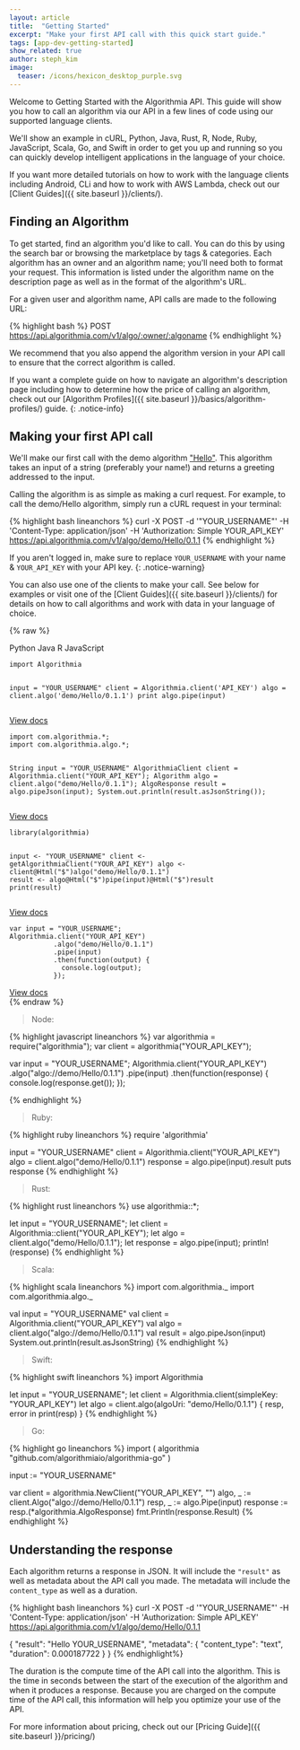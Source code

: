 ```yaml
---
layout: article
title:  "Getting Started"
excerpt: "Make your first API call with this quick start guide."
tags: [app-dev-getting-started]
show_related: true
author: steph_kim
image:
  teaser: /icons/hexicon_desktop_purple.svg
---
```


Welcome to Getting Started with the Algorithmia API. This guide will show you how to call an algorithm via our API in a few lines of code using our supported language clients.

We'll show an example in cURL, Python, Java, Rust, R, Node, Ruby, JavaScript, Scala, Go, and Swift in order to get you up and running so you can quickly develop intelligent applications in the language of your choice.

If you want more detailed tutorials on how to work with the language clients including Android, CLi and how to work with AWS Lambda, check out our [Client Guides]({{ site.baseurl }}/clients/).

## Finding an Algorithm

To get started, find an algorithm you'd like to call. You can do this by using the search bar or browsing the marketplace by tags & categories. Each algorithm has an owner and an algorithm name; you'll need both to format your request. This information is listed under the algorithm name on the description page as well as in the format of the algorithm's URL.

For a given user and algorithm name, API calls are made to the following URL:

{% highlight bash %}
POST https://api.algorithmia.com/v1/algo/:owner/:algoname
{% endhighlight %}

We recommend that you also append the algorithm version in your API call to ensure that the correct algorithm is called.

If you want a complete guide on how to navigate an algorithm's description page including how to determine how the price of calling an algorithm, check out our [Algorithm Profiles]({{ site.baseurl }}/basics/algorithm-profiles/) guide.
{: .notice-info}

## Making your first API call

We'll make our first call with the demo algorithm ["Hello"](https://algorithmia.com/algorithms/demo/Hello). This algorithm takes an input of a string (preferably your name!) and returns a greeting addressed to the input.

Calling the algorithm is as simple as making a curl request. For example, to call the demo/Hello algorithm, simply run a cURL request in your terminal:

{% highlight bash lineanchors %}
curl -X POST -d '"YOUR_USERNAME"' -H 'Content-Type: application/json' -H 'Authorization: Simple YOUR_API_KEY' https://api.algorithmia.com/v1/algo/demo/Hello/0.1.1
{% endhighlight %}

If you aren't logged in, make sure to replace <code>YOUR&lowbar;USERNAME</code> with your name & <code>YOUR&lowbar;API&lowbar;KEY</code> with your API key.
{: .notice-warning}

You can also use one of the clients to make your call. See below for examples or visit one of the [Client Guides]({{ site.baseurl }}/clients/) for details on how to call algorithms and work with data in your language of choice.

{% raw %}
<div class="demo-code-nav">
  <span class="code-lang active" ng-click="lang='python'" ng-class="{active: lang==='python'}">Python</span>
  <span class="code-lang" ng-click="lang='java'" ng-class="{active: lang==='java'}">Java</span>
  <span class="code-lang" ng-click="lang='rlang'" ng-class="{active: lang==='rlang'}">R</span>
  <span class="code-lang" ng-click="lang='javascript'" ng-class="{active: lang==='javascript'}">JavaScript</span>
</div>

<!-- PYTHON -->
<div class="tab-pane demo-pane" id="python" ng-show="!lang||lang==='python'" ng-cloak>
<pre class="demo-pre"><code hlcode="python" class="demo-code-sample">import Algorithmia

input = "YOUR_USERNAME"
client = Algorithmia.client('API_KEY')
algo = client.algo('demo/Hello/0.1.1')
print algo.pipe(input)
</code></pre>
  <a href='/algorithms/demo/Hello' class="btn btn-flat-light btn-algo"><i class="fa fa-file-code-o"></i> View docs</a>
</div>

<!-- JAVA -->
<div class="tab-pane demo-pane" id="java" ng-show="lang==='java'" ng-cloak>
<pre class="demo-pre"><code hlcode="java" class="demo-code-sample">import com.algorithmia.*;
import com.algorithmia.algo.*;

String input = "YOUR_USERNAME"
AlgorithmiaClient client = Algorithmia.client("YOUR_API_KEY");
Algorithm algo = client.algo("demo/Hello/0.1.1");
AlgoResponse result = algo.pipeJson(input);
System.out.println(result.asJsonString());
</code></pre>
  <a href='/algorithms/demo/Hello' class="btn btn-flat-light btn-algo"><i class="fa fa-file-code-o"></i> View docs</a>
</div>

<!-- R LANG -->
<div class="tab-pane demo-pane" id="rlang" ng-show="lang==='rlang'" ng-cloak>
<pre class="demo-pre"><code hlcode="R" class="demo-code-sample">library(algorithmia)

input <- "YOUR_USERNAME"
client <- getAlgorithmiaClient("YOUR_API_KEY")
algo <- client@Html("$")algo("demo/Hello/0.1.1")
result <- algo@Html("$")pipe(input)@Html("$")result
print(result)
</code></pre>
  <a href='/algorithms/demo/Hello' class="btn btn-flat-light btn-algo"><i class="fa fa-file-code-o"></i> View docs</a>
</div>

<!-- JAVASCRIPT -->
<div class="tab-pane demo-pane" id="javascript" ng-show="lang==='javascript'" ng-cloak>
<pre class="demo-pre"><code hlcode="js" class="demo-code-sample">var input = "YOUR_USERNAME";
Algorithmia.client("YOUR_API_KEY")
           .algo("demo/Hello/0.1.1")
           .pipe(input)
           .then(function(output) {
             console.log(output);
           });
</code></pre>
  <a href='/algorithms/demo/Hello' class="btn btn-flat-light btn-algo"><i class="fa fa-file-code-o"></i> View docs</a>
</div>
{% endraw %}

> Node:

{% highlight javascript lineanchors %}
var algorithmia = require("algorithmia");
var client = algorithmia("YOUR_API_KEY");

var input = "YOUR_USERNAME";
Algorithmia.client("YOUR_API_KEY")
           .algo("algo://demo/Hello/0.1.1")
           .pipe(input)
           .then(function(response) {
             console.log(response.get());
           });

{% endhighlight %}

> Ruby:

{% highlight ruby lineanchors %}
require 'algorithmia'

input = "YOUR_USERNAME"
client = Algorithmia.client("YOUR_API_KEY")
algo = client.algo("demo/Hello/0.1.1")
response = algo.pipe(input).result
puts response
{% endhighlight %}

> Rust:

{% highlight rust lineanchors %}
use algorithmia::*;

let input = "YOUR_USERNAME";
let client = Algorithmia::client("YOUR_API_KEY");
let algo = client.algo("demo/Hello/0.1.1");
let response = algo.pipe(input);
println!(response)
{% endhighlight %}

> Scala:

{% highlight scala lineanchors %}
import com.algorithmia._
import com.algorithmia.algo._

val input = "YOUR_USERNAME"
val client = Algorithmia.client("YOUR_API_KEY")
val algo = client.algo("algo://demo/Hello/0.1.1")
val result = algo.pipeJson(input)
System.out.println(result.asJsonString)
{% endhighlight %}

> Swift:

{% highlight swift lineanchors %}
import Algorithmia

let input = "YOUR_USERNAME";
let client = Algorithmia.client(simpleKey: "YOUR_API_KEY")
let algo = client.algo(algoUri: "demo/Hello/0.1.1") { resp, error in
  print(resp)
}
{% endhighlight %}

> Go:

{% highlight go lineanchors %}
import (
  algorithmia "github.com/algorithmiaio/algorithmia-go"
)

input := "YOUR_USERNAME"

var client = algorithmia.NewClient("YOUR_API_KEY", "")
algo, _ := client.Algo("algo://demo/Hello/0.1.1")
resp, _ := algo.Pipe(input)
response := resp.(*algorithmia.AlgoResponse)
fmt.Println(response.Result)
{% endhighlight %}

## Understanding the response

Each algorithm returns a response in JSON. It will include the `"result"` as well as metadata about the API call you made. The metadata will include the `content_type` as well as a duration.

{% highlight bash lineanchors %}
curl -X POST -d '"YOUR_USERNAME"' -H 'Content-Type: application/json' -H 'Authorization: Simple API_KEY' https://api.algorithmia.com/v1/algo/demo/Hello/0.1.1


{ "result": "Hello YOUR_USERNAME",
  "metadata": {
     "content_type": "text",
     "duration": 0.000187722
  }
}
{% endhighlight%}

The duration is the compute time of the API call into the algorithm. This is the time in seconds between the start of the execution of the algorithm and when it produces a response. Because you are charged on the compute time of the API call, this information will help you optimize your use of the API.

For more information about pricing, check out our [Pricing Guide]({{ site.baseurl }}/pricing/)
